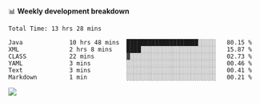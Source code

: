 

📊 **Weekly development breakdown**
<!--START_SECTION:waka-->

```text
Total Time: 13 hrs 28 mins

Java             10 hrs 48 mins  ████████████████████░░░░░   80.15 %
XML              2 hrs 8 mins    ████░░░░░░░░░░░░░░░░░░░░░   15.87 %
CLASS            22 mins         ▓░░░░░░░░░░░░░░░░░░░░░░░░   02.73 %
YAML             3 mins          ░░░░░░░░░░░░░░░░░░░░░░░░░   00.46 %
Text             3 mins          ░░░░░░░░░░░░░░░░░░░░░░░░░   00.41 %
Markdown         1 min           ░░░░░░░░░░░░░░░░░░░░░░░░░   00.21 %
```

<!--END_SECTION:waka-->

<p align="left" dir="auto">
  <a href="#">
    <img src="https://github-readme-stats.vercel.app/api?username=JiHongYuan&show_icons=true&inc">
  </a>
</p>
